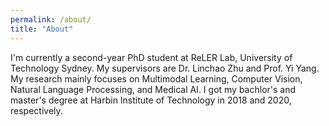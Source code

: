 ```yaml
---
permalink: /about/
title: "About"
---
```


I'm currently a second-year PhD student at ReLER Lab, University of Technology Sydney. My supervisors are Dr. Linchao Zhu and Prof. Yi Yang. My research mainly focuses on Multimodal Learning, Computer Vision, Natural Language Processing, and Medical AI. I got my bachlor's and master's degree at Harbin Institute of Technology in 2018 and 2020, respectively.
